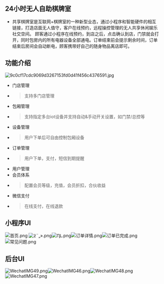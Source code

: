 ## 24小时无人自助棋牌室
- 共享棋牌室是互联网+棋牌室的一种新型业态，通过小程序和智能硬件的相互链接，打造店面无人值守，客户在线预约，远程操控管理的无人共享休闲娱乐社交空间。
  顾客通过小程序在线预约，到店之后，点击确认到店，门禁就会打开，同时包房内的所有电器设备全部通电。订单结束前会提示剩余时间，订单结束后房间会自动断电，顾客携带好自己的随身物品离店即可。
## 功能介绍
![9c0cf17cdc9069d3267153fd0d41f456c4376591.jpg](https://github.com/cisco-xie/cac-api/blob/main/img/9c0cf17cdc9069d3267153fd0d41f456c4376591.jpg)
- 门店管理
- > 支持多门店管理
- 包厢管理
- > 支持指定多台iot设备并支持自动&手动开关设置，如门禁/总控等
- 设备管理
- > 用户下单后可自由控制包厢设备
- 订单管理
- > 用户下单，支付，短信到期提醒
- 用户管理
- 会员体系
- > 配置会员等级，充值，会员折扣，合伙收益
- 微信支付
- > 在线支付，在线退款
## 小程序UI
![首页.png](https://github.com/cisco-xie/cac-api/blob/main/img/首页.png)
![ż¨„».png](https://github.com/cisco-xie/cac-api/blob/main/img/ż¨„».png)![ԤԼ.png](https://github.com/cisco-xie/cac-api/blob/main/img/ԤԼ.png)![订单详情.png](https://github.com/cisco-xie/cac-api/blob/main/img/订单详情.png)![订单已完成.png](https://github.com/cisco-xie/cac-api/blob/main/img/订单-进行中.png)![常见问题.png](https://github.com/cisco-xie/cac-api/blob/main/img/常见问题.png)
## 后台UI
![WechatIMG49.png](https://github.com/cisco-xie/cac-api/blob/main/img/WechatIMG46.png)![WechatIMG46.png](https://github.com/cisco-xie/cac-api/blob/main/img/WechatIMG47.png)![WechatIMG48.png](https://github.com/cisco-xie/cac-api/blob/main/img/WechatIMG48.png)![WechatIMG47.png](https://github.com/cisco-xie/cac-api/blob/main/img/WechatIMG49.png)
